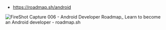 

- https://roadmap.sh/android

![FireShot Capture 006 - Android Developer Roadmap_ Learn to become an Android developer - roadmap.sh](https://p.ipic.vip/ht5bkq.png)